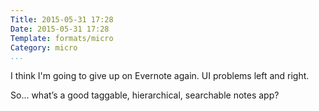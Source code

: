 ```yaml
---
Title: 2015-05-31 17:28
Date: 2015-05-31 17:28
Template: formats/micro
Category: micro
...
```


I think I'm going to give up on Evernote again. UI problems left and right.

So... what’s a good taggable, hierarchical, searchable notes app?
